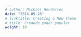 ```yaml
---
# author: Michael Henderson
date: "2014-09-28"
# linktitle: Creating a New Theme
# title: Creando poder popular
weight: 10
---
```







 